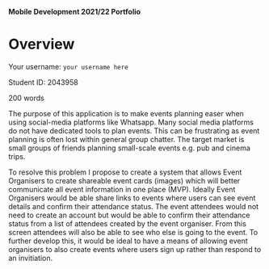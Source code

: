 **Mobile Development 2021/22 Portfolio**
# Overview

Your username: `your username here`

Student ID: 2043958

200 words
 
The purpose of this application is to make events planning easer when using social-media platforms like Whatsapp. Many social media platforms do not have dedicated tools to plan events. This can be frustrating as event planning is often lost within general group chatter. The target market is small groups of friends planning small-scale events e.g. pub and cinema trips. 

To resolve this problem I propose to create a system that allows Event Organisers to create shareable event cards (images) which will better communicate all event information in one place (MVP). Ideally Event Organisers would be able share links to events where users can see event details and confirm their attendance status. The event attendees would not need to create an account but would be able to confirm their attendance status from a list of attendees created by the event organiser. From this screen attendees will also be able to see who else is going to the event. To further develop this, it would be ideal to have a means of allowing event organisers to also create events where users sign up rather than respond to an invitiation. 






